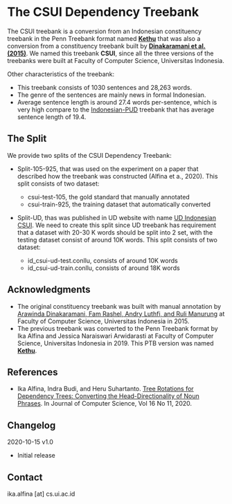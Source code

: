 # The CSUI Dependency Treebank

The CSUI treebank is a conversion from an Indonesian constituency treebank in the Penn Treebank format named [**Kethu**](https://github.com/ialfina/kethu) that was also a conversion from a constituency treebank built by [**Dinakaramani et al. (2015)**](https://github.com/famrashel/idn-treebank). 
We named this treebank **CSUI**, since all the three versions of the treebanks were built at Faculty of Computer Science, Universitas Indonesia.

Other characteristics of the treebank:
* This treebank consists of 1030 sentences and 28,263 words.
* The genre of the sentences are mainly news in formal Indonesian. 
* Average sentence length is around 27.4 words per-sentence, which is very high compare to the [Indonesian-PUD](https://github.com/UniversalDependencies/UD_Indonesian-PUD) treebank that has average sentence length of 19.4.


## The Split
We provide two splits of the CSUI Dependency Treebank:
* Split-105-925, that was used on the experiment on a paper that described how the treebank was constructed (Alfina et a., 2020). This split consists of two dataset:
  * csui-test-105, the gold standard that manually annotated
  * csui-train-925, the training dataset that automatically converted 
  
* Split-UD, thas was published in UD website with name [UD Indonesian CSUI](https://github.com/UniversalDependencies/UD_Indonesian-CSUI). We need to create this split since UD treebank has requirement that a dataset with 20-30 K words should be split into 2 set, with the testing dataset consist of around 10K words. This split consists of two dataset:
  * id_csui-ud-test.conllu, consists of around 10K words
  * id_csui-ud-train.conllu, consists of around 18K words



## Acknowledgments

* The original constituency treebank was built with manual annotation by [Arawinda Dinakaramani, Fam Rashel, Andry Luthfi, and Ruli Manurung](https://github.com/famrashel/idn-treebank) at Faculty of Computer Science, Universitas Indonesia in 2015.
* The previous treebank was converted to the Penn Treebank format by Ika Alfina and Jessica Naraiswari Arwidarasti at Faculty of Computer Science, Universitas Indonesia in 2019. This PTB version was named [**Kethu**](https://github.com/ialfina/kethu).

## References
* Ika Alfina, Indra Budi, and Heru Suhartanto. [Tree Rotations for Dependency Trees: Converting the Head-Directionality of Noun Phrases](http://thescipub.com/pdf/jcssp.2020.1585.1597.pdf). In Journal of Computer Science, Vol 16 No 11, 2020.


## Changelog

2020-10-15 v1.0
* Initial release 

## Contact
ika.alfina [at] cs.ui.ac.id
